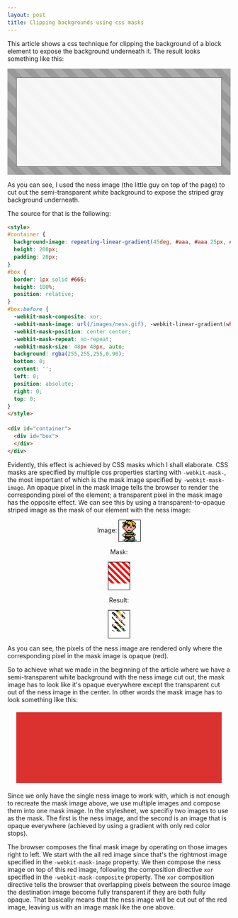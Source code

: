 ```yaml
---
layout: post
title: Clipping backgrounds using css masks
---
```

This article shows a css technique for clipping the background of a block element to expose the background underneath it. The result looks something like this:

<style>
#container {
  background-image: repeating-linear-gradient(45deg, #aaa, #aaa 15px, #999 15px, #999 30px);
  height: 200px;
  padding: 20px;
}
#box {
  border: 1px solid #666;
  height: 100%;
  position: relative;
}
#box:before {
  -webkit-mask-composite: xor;
  -webkit-mask-image: url(/images/ness.gif), -webkit-linear-gradient(white, white);
  -webkit-mask-position: center center;
  -webkit-mask-repeat: no-repeat;
  -webkit-mask-size: 48px 48px, auto;
  background: rgba(255,255,255,0.90);
  bottom: 0;
  content: '';
  left: 0;
  position: absolute;
  right: 0;
  top: 0;
}
</style>

<div id="container">
  <div id="box">
  </div>
</div>

As you can see, I used the ness image (the little guy on top of the page) to cut out the semi-transparent white background to expose the striped gray background underneath.

The source for that is the following:

```html
<style>
#container {
  background-image: repeating-linear-gradient(45deg, #aaa, #aaa 25px, #999 25px, #999 50px);
  height: 200px;
  padding: 20px;
}
#box {
  border: 1px solid #666;
  height: 100%;
  position: relative;
}
#box:before {
  -webkit-mask-composite: xor;
  -webkit-mask-image: url(/images/ness.gif), -webkit-linear-gradient(white, white);
  -webkit-mask-position: center center;
  -webkit-mask-repeat: no-repeat;
  -webkit-mask-size: 48px 48px, auto;
  background: rgba(255,255,255,0.90);
  bottom: 0;
  content: '';
  left: 0;
  position: absolute;
  right: 0;
  top: 0;
}
</style>

<div id="container">
  <div id="box">
  </div>
</div>
```

Evidently, this effect is achieved by CSS masks which I shall elaborate. CSS masks are specified by multiple css properties starting with `-webkit-mask-`, the most important of which is the mask image specified by `-webkit-mask-image`. An opaque pixel in the mask image tells the browser to render the corresponding pixel of the element; a transparent pixel in the mask image has the opposite effect. We can see this by using a transparent-to-opaque striped image as the mask of our element with the ness image:

<div style="text-align: center">
  Image: <div style="display: inline-block; border: 1px solid black; vertical-align: middle;">
    <img src="/images/ness.gif" style="display: block">
  </div>

  Mask: <div style="display: inline-block; border: 1px solid black; vertical-align: middle;">
    <div style="display: block; width: 48px; height: 48px; background: repeating-linear-gradient(45deg, transparent, transparent 5px, red 5px, red 10px);"></div>
  </div>

  Result: <div style="display: inline-block; border: 1px solid black; vertical-align: middle;">
    <img src="/images/ness.gif" style="-webkit-mask-image: repeating-linear-gradient(45deg, transparent, transparent 5px, red 5px, red 10px); display: block;">
  </div>
</div>

As you can see, the pixels of the ness image are rendered only where the corresponding pixel in the mask image is opaque (red).

So to achieve what we made in the beginning of the article where we have a semi-transparent white background with the ness image cut out, the mask image has to look like it's opaque everywhere except the transparent cut out of the ness image in the center. In other words the mask image has to look something like this:

<div style="
  -webkit-mask-composite: xor;
  -webkit-mask-image: url(/images/ness.gif), -webkit-linear-gradient(red, red);
  -webkit-mask-position: center center;
  -webkit-mask-repeat: no-repeat;
  -webkit-mask-size: 48px 48px, auto;
  background: #dc322f;
  height: 160px;
  margin: 20px;
"></div>

Since we only have the single ness image to work with, which is not enough to recreate the mask image above, we use multiple images and compose them into one mask image. In the stylesheet, we specifiy two images to use as the mask. The first is the ness image, and the second is an image that is opaque everywhere (achieved by using a gradient with only red color stops).

The browser composes the final mask image by operating on those images right to left. We start with the all red image since that's the rightmost image specified in the `-webkit-mask-image` property. We then compose the ness image on top of this red image, following the composition directive `xor` specified in the `-webkit-mask-composite` property. The `xor` composition directive tells the browser that overlapping pixels between the source image the destination image become fully transparent if they are both fully opaque. That basically means that the ness image will be cut out of the red image, leaving us with an image mask like the one above.
